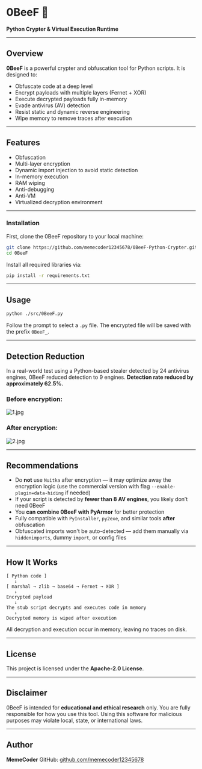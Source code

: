 # 0BeeF 🥩

**Python Crypter & Virtual Execution Runtime**

---

## Overview

**0BeeF** is a powerful crypter and obfuscation tool for Python scripts. It is designed to:

* Obfuscate code at a deep level
* Encrypt payloads with multiple layers (Fernet + XOR)
* Execute decrypted payloads fully in-memory
* Evade antivirus (AV) detection
* Resist static and dynamic reverse engineering
* Wipe memory to remove traces after execution

---

## Features

* Obfuscation
* Multi-layer encryption
* Dynamic import injection to avoid static detection
* In-memory execution
* RAM wiping
* Anti-debugging
* Anti-VM
* Virtualized decryption environment

---


### Installation

First, clone the 0BeeF repository to your local machine:

```bash
git clone https://github.com/memecoder12345678/0BeeF-Python-Crypter.git
cd 0BeeF
```

Install all required libraries via:

```bash
pip install -r requirements.txt
```

---
## Usage

```bash
python ./src/0BeeF.py
```

Follow the prompt to select a `.py` file. The encrypted file will be saved with the prefix `0BeeF_`.

---

## Detection Reduction

In a real-world test using a Python-based stealer detected by 24 antivirus engines, 0BeeF reduced detection to 9 engines.
**Detection rate reduced by approximately 62.5%.**

### Before encryption:

![1.jpg](https://raw.githubusercontent.com/memecoder12345678/0BeeF-Python-Crypter/refs/heads/main/img/1.jpg)

### After encryption:

![2.jpg](https://raw.githubusercontent.com/memecoder12345678/0BeeF-Python-Crypter/refs/heads/main/img/2.jpg)

---

## Recommendations

* Do **not** use `Nuitka` after encryption &mdash; it may optimize away the encryption logic (use the commercial version with flag `--enable-plugin=data-hiding` if needed)
* If your script is detected by **fewer than 8 AV engines**, you likely don’t need 0BeeF
* You **can combine 0BeeF with PyArmor** for better protection
* Fully compatible with `PyInstaller`, `py2exe`, and similar tools **after** obfuscation
* Obfuscated imports won't be auto-detected &mdash; add them manually via `hiddenimports`, dummy `import`, or config files

---

## How It Works

```
[ Python code ]
   ↓
[ marshal → zlib → base64 → Fernet → XOR ]
   ↓
Encrypted payload
   ↓
The stub script decrypts and executes code in memory
   ↓
Decrypted memory is wiped after execution
```

All decryption and execution occur in memory, leaving no traces on disk.

---

## License

This project is licensed under the **Apache-2.0 License**.

---

## Disclaimer

0BeeF is intended for **educational and ethical research** only.
You are fully responsible for how you use this tool.
Using this software for malicious purposes may violate local, state, or international laws.

---

## Author

**MemeCoder**
GitHub: [github.com/memecoder12345678](https://github.com/memecoder12345678)
